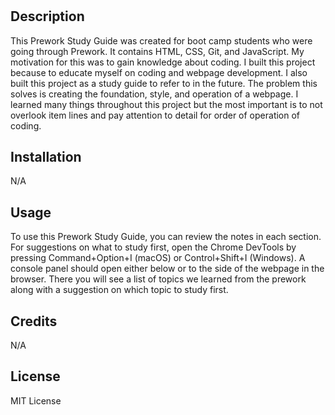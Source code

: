 # <Prework Study Guide Webpage>

## Description

This Prework Study Guide was created for boot camp students who were going through Prework. It contains HTML, CSS, Git, and JavaScript. My motivation for this was to gain knowledge about coding. I built this project because to educate myself on coding and webpage development. I also built this project as a study guide to refer to in the future. The problem this solves is creating the foundation, style, and operation of a webpage. I learned many things throughout this project but the most important is to not overlook item lines and pay attention to detail for order of operation of coding.


## Installation

N/A

## Usage

To use this Prework Study Guide, you can review the notes in each section. For suggestions on what to study first, open the Chrome DevTools by pressing Command+Option+I (macOS) or Control+Shift+I (Windows). A console panel should open either below or to the side of the webpage in the browser. There you will see a list of topics we learned from the prework along with a suggestion on which topic to study first.


## Credits

N/A

## License

MIT License

